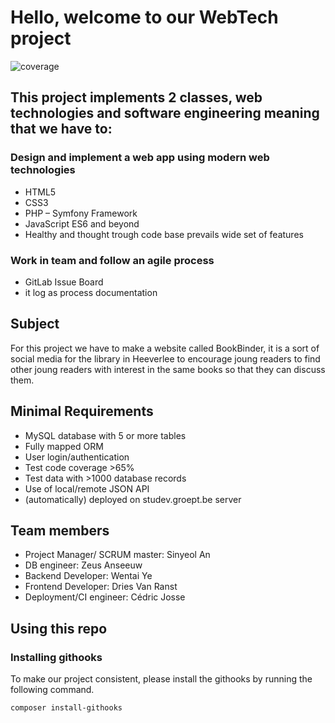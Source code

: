 # Hello, welcome to our WebTech project

![coverage](https://gitlab.groept.be/webtech/project/a22web41/badges/master/coverage.svg)

## This project implements 2 classes, web technologies and software engineering meaning that we have to:

### Design and implement a web app using modern web technologies
- HTML5
- CSS3
- PHP – Symfony Framework
- JavaScript ES6 and beyond
- Healthy and thought trough code base prevails wide set of features

### Work in team and follow an agile process
- GitLab Issue Board
- it log as process documentation

## Subject
For this project we have to make a website called BookBinder, it is a sort of social media for the library in Heeverlee to encourage joung readers to find other joung readers with interest in the same books so that they can discuss them.

## Minimal Requirements
- MySQL database with 5 or more tables
- Fully mapped ORM
- User login/authentication
- Test code coverage >65%
- Test data with >1000 database records
- Use of local/remote JSON API
- (automatically) deployed on studev.groept.be server

## Team members
- Project Manager/ SCRUM master: Sinyeol An
- DB engineer: Zeus Anseeuw
- Backend Developer: Wentai Ye
- Frontend Developer: Dries Van Ranst
- Deployment/CI engineer: Cédric Josse

## Using this repo

### Installing githooks

To make our project consistent, please install the githooks by running
the following command.

```
composer install-githooks
```
